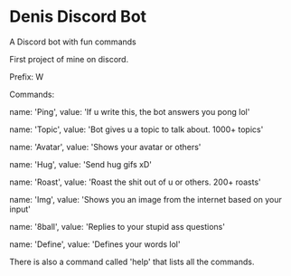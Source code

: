 # Denis Discord Bot
A Discord bot with fun commands

First project of mine on discord.

Prefix: W

Commands:

name: 'Ping',
    value: 'If u write this, the bot answers you pong lol'
    
name: 'Topic',
    value: 'Bot gives u a topic to talk about. 1000+ topics'
    
name: 'Avatar',
    value: 'Shows your avatar or others'
    
name: 'Hug',
    value: 'Send hug gifs xD'
    
name: 'Roast',
    value: 'Roast the shit out of u or others. 200+ roasts'
    
name: 'Img',
    value: 'Shows you an image from the internet based on your input'
    
name: '8ball',
    value: 'Replies to your stupid ass questions'
    
name: 'Define',
    value: 'Defines your words lol'
    

There is also a command called 'help' that lists all the commands.

